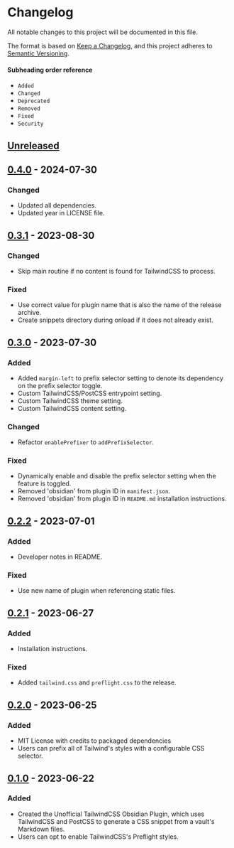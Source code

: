 # Changelog

All notable changes to this project will be documented in this file.

The format is based on [Keep a Changelog](https://keepachangelog.com/en/1.0.0/),
and this project adheres to
[Semantic Versioning](https://semver.org/spec/v2.0.0.html).

#### Subheading order reference

-   `Added`
-   `Changed`
-   `Deprecated`
-   `Removed`
-   `Fixed`
-   `Security`

## [Unreleased]

## [0.4.0] - 2024-07-30

### Changed

-   Updated all dependencies.
-   Updated year in LICENSE file.

## [0.3.1] - 2023-08-30

### Changed

-   Skip main routine if no content is found for TailwindCSS to process.

### Fixed

-   Use correct value for plugin name that is also the name of the release
    archive.
-   Create snippets directory during onload if it does not already exist.

## [0.3.0] - 2023-07-30

### Added

-   Added `margin-left` to prefix selector setting to denote its dependency on
    the prefix selector toggle.
-   Custom TailwindCSS/PostCSS entrypoint setting.
-   Custom TailwindCSS theme setting.
-   Custom TailwindCSS content setting.

### Changed

-   Refactor `enablePrefixer` to `addPrefixSelector`.

### Fixed

-   Dynamically enable and disable the prefix selector setting when the feature
    is toggled.
-   Removed 'obsidian' from plugin ID in `manifest.json`.
-   Removed 'obsidian' from plugin ID in `README.md` installation instructions.

## [0.2.2] - 2023-07-01

### Added

-   Developer notes in README.

### Fixed

-   Use new name of plugin when referencing static files.

## [0.2.1] - 2023-06-27

### Added

-   Installation instructions.

### Fixed

-   Added `tailwind.css` and `preflight.css` to the release.

## [0.2.0] - 2023-06-25

### Added

-   MIT License with credits to packaged dependencies
-   Users can prefix all of Tailwind's styles with a configurable CSS selector.

## [0.1.0] - 2023-06-22

### Added

-   Created the Unofficial TailwindCSS Obsidian Plugin, which uses TailwindCSS
    and PostCSS to generate a CSS snippet from a vault's Markdown files.
-   Users can opt to enable TailwindCSS's Preflight styles.

[unreleased]:
	https://github.com/nicholas-wilcox/unofficial-tailwindcss-obsidian-plugin/compare/0.4.0...HEAD
[0.4.0]:
	https://github.com/nicholas-wilcox/unofficial-tailwindcss-obsidian-plugin/compare/0.3.1...0.4.0
[0.3.1]:
	https://github.com/nicholas-wilcox/unofficial-tailwindcss-obsidian-plugin/compare/0.3.0...0.3.1
[0.3.0]:
	https://github.com/nicholas-wilcox/unofficial-tailwindcss-obsidian-plugin/compare/0.2.2...0.3.0
[0.2.2]:
	https://github.com/nicholas-wilcox/unofficial-tailwindcss-obsidian-plugin/compare/0.2.1...0.2.2
[0.2.1]:
	https://github.com/nicholas-wilcox/unofficial-tailwindcss-obsidian-plugin/compare/0.2.0...0.2.1
[0.2.0]:
	https://github.com/nicholas-wilcox/unofficial-tailwindcss-obsidian-plugin/compare/0.1.0...0.2.0
[0.1.0]:
	https://github.com/nicholas-wilcox/unofficial-tailwindcss-obsidian-plugin/releases/tag/0.1.0
